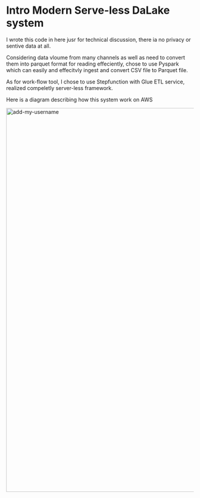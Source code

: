 # Intro Modern Serve-less DaLake system 

I wrote this code in here jusr for technical discussion, there ia no privacy or sentive data at all.

Considering data vloume from many channels as well as need to convert them into parquet format for reading effeciently, chose to use Pyspark which can easily and effecitvly ingest and convert CSV file to Parquet file.

As for work-flow tool, I chose to use Stepfunction with Glue ETL service, realized compeletly server-less framework.

Here is a diagram describing how this system work on AWS

<img width="1030" alt="add-my-username" src="https://user-images.githubusercontent.com/18093541/datalake-flow.png">

